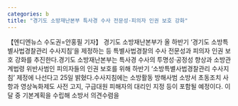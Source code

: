```yaml
---
categories: b
title: "경기도 소방재난본부 특사경 수사 전문성·피의자 인권 보호 강화"
---
```

【엔디엔뉴스 수도권=안홍필 기자】 경기도 소방재난본부가 올 하반기 ‘경기도 소방특별사법경찰관리 수사지침’을 제정하는 등 특별사법경찰의 수사 전문성과 피의자 인권 보호 강화를 추진한다.경기도 소방재난본부는 특사경 수사의 투명성‧공정성 향상과 소방관계법령 위반사범인 피의자들의 인권 보호를 위해 하반기 ‘소방특별사법경찰관리 수사지침’ 제정에 나선다고 25일 밝혔다.수사지침에는 소방활동 방해사범 소방서 초동조치 사항과 영상녹화제도 사전 고지, 구급대원 피해자의 대리인 지정 등이 포함될 예정이다. 이달 중 기본계획을 수립해 소방서 의견수렴을